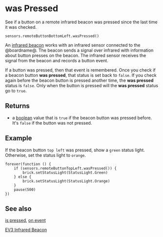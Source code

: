 # was Pressed

See if a button on a remote infrared beacon was pressed since the last time it was checked.

```sig
sensors.remoteButtonBottomLeft.wasPressed()
```

An [infrared beacon][lego beacon] works with an infrared sensor connected to the @boardname@. The beacon sends a signal over infrared with information about button presses on the beacon. The infrared sensor receives the signal from the beacon and records a button event.

If a button was pressed, then that event is remembered. Once you check if a beacon button **was pressed**, that status is set back to `false`. If you check again before the beacon button is pressed another time, the **was pressed** status is `false`. Only when the button is pressed will the **was pressed** status go to `true`.

## Returns

* a [boolean](/types/boolean) value that is `true` if the beacon button was pressed before. It's `false` if the button was not pressed.

## Example

If the beacon button ``top left`` was pressed, show a `green` status light. Otherwise, set the status light to `orange`.

```blocks
forever(function () {
    if (sensors.remoteButtonTopLeft.wasPressed()) {
        brick.setStatusLight(StatusLight.Green)
    } else {
        brick.setStatusLight(StatusLight.Orange)
    }
    pause(500)
})
```

## See also

[is pressed](/reference/sensors/beacon/is-pressed), [on event](/reference/sensors/beacon/on-event)

[EV3 Infrared Beacon][lego beacon]

[lego beacon]: https://education.lego.com/en-us/products/ev3-infrared-beacon/45508